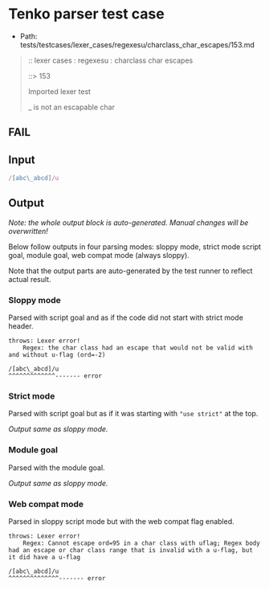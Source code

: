 # Tenko parser test case

- Path: tests/testcases/lexer_cases/regexesu/charclass_char_escapes/153.md

> :: lexer cases : regexesu : charclass char escapes
>
> ::> 153
>
> Imported lexer test
>
> _ is not an escapable char

## FAIL

## Input

`````js
/[abc\_abcd]/u
`````

## Output

_Note: the whole output block is auto-generated. Manual changes will be overwritten!_

Below follow outputs in four parsing modes: sloppy mode, strict mode script goal, module goal, web compat mode (always sloppy).

Note that the output parts are auto-generated by the test runner to reflect actual result.

### Sloppy mode

Parsed with script goal and as if the code did not start with strict mode header.

`````
throws: Lexer error!
    Regex: the char class had an escape that would not be valid with and without u-flag (ord=-2)

/[abc\_abcd]/u
^^^^^^^^^^^^^------- error
`````

### Strict mode

Parsed with script goal but as if it was starting with `"use strict"` at the top.

_Output same as sloppy mode._

### Module goal

Parsed with the module goal.

_Output same as sloppy mode._

### Web compat mode

Parsed in sloppy script mode but with the web compat flag enabled.

`````
throws: Lexer error!
    Regex: Cannot escape ord=95 in a char class with uflag; Regex body had an escape or char class range that is invalid with a u-flag, but it did have a u-flag

/[abc\_abcd]/u
^^^^^^^^^^^^^^------- error
`````

